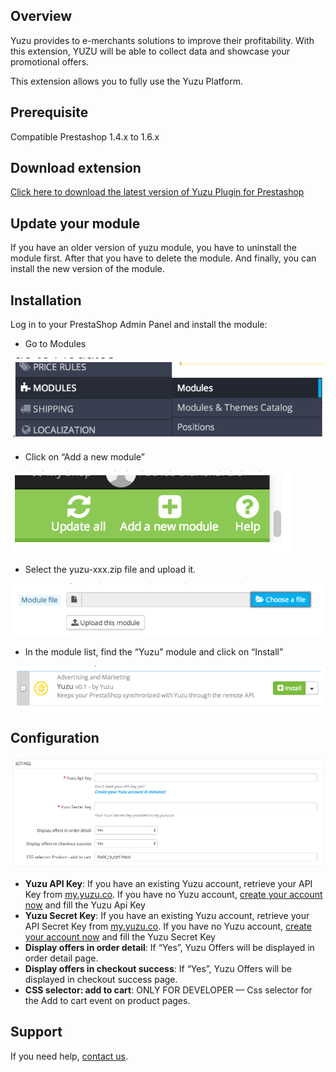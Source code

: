 ## Overview

Yuzu provides to e-merchants solutions to improve their profitability. With this extension, YUZU will be able to collect data and showcase your promotional offers.

This extension allows you to fully use the Yuzu Platform.

## Prerequisite

Compatible Prestashop 1.4.x to 1.6.x

## Download extension

[Click here to download the latest version of Yuzu Plugin for Prestashop](http://www.yuzu.co/plugin/prestashop/yuzu-latest.zip)

## Update your module

If you have an older version of yuzu module, you have to uninstall the module first. After that you have to delete the module. And finally, you can install the new version of the module.

## Installation

Log in to your PrestaShop Admin Panel and install the module:

* Go to Modules

![Step 1](img/prestashop-1.png)

* Click on “Add a new module”

![Step 2](img/prestashop-2.png)

* Select the yuzu-xxx.zip file and upload it.

![Step 3](img/prestashop-3.png)

* In the module list, find the “Yuzu” module and click on “Install”

![Step 4](img/prestashop-4.png)

## Configuration

![Step 5](img/prestashop-5.png)

* **Yuzu API Key**: If you have an existing Yuzu account, retrieve your API Key from [my.yuzu.co](https://my.yuzu.co). If you have no Yuzu account, [create your account now](https://my.yuzu.co/register?from=prestashop) and fill the Yuzu Api Key 
* **Yuzu Secret Key**: If you have an existing Yuzu account, retrieve your API Secret Key from [my.yuzu.co](https://my.yuzu.co). If you have no Yuzu account, [create your account now](https://my.yuzu.co/register?from=prestashop) and fill the Yuzu Secret Key
* **Display offers in order detail**: If “Yes”, Yuzu Offers will be displayed in order detail page. 
* **Display offers in checkout success**: If “Yes”, Yuzu Offers will be displayed in checkout success page.
* **CSS selector: add to cart**: ONLY FOR DEVELOPER — Css selector for the Add to cart event on product pages.

## Support

If you need help, [contact us](mailto:prestashop@yuzu.co).